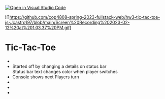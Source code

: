 [![Open in Visual Studio Code](https://classroom.github.com/assets/open-in-vscode-c66648af7eb3fe8bc4f294546bfd86ef473780cde1dea487d3c4ff354943c9ae.svg)](https://classroom.github.com/online_ide?assignment_repo_id=10077750&assignment_repo_type=AssignmentRepo)

![]https://github.com/cop4808-spring-2023-fullstack-web/hw3-tic-tac-toe-js-Jcastro197/blob/main/Screen%20Recording%202023-02-12%20at%201.03.37%20PM.gif]

<h1>Tic-Tac-Toe</h1>


<ul>
    <li></li>
    <li>Started off by changing a details on status bar<br>
        Status bar text changes color when player switches</li>
    <li>Console shows next Players turn</li>
    <li></li>
    <li></li>
    <li></li>
</ul>
